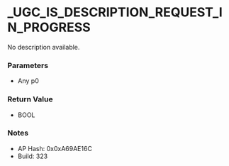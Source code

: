 # _UGC_IS_DESCRIPTION_REQUEST_IN_PROGRESS

No description available.

### Parameters
* Any p0

### Return Value
* BOOL

### Notes
* AP Hash: 0x0xA69AE16C
* Build: 323

